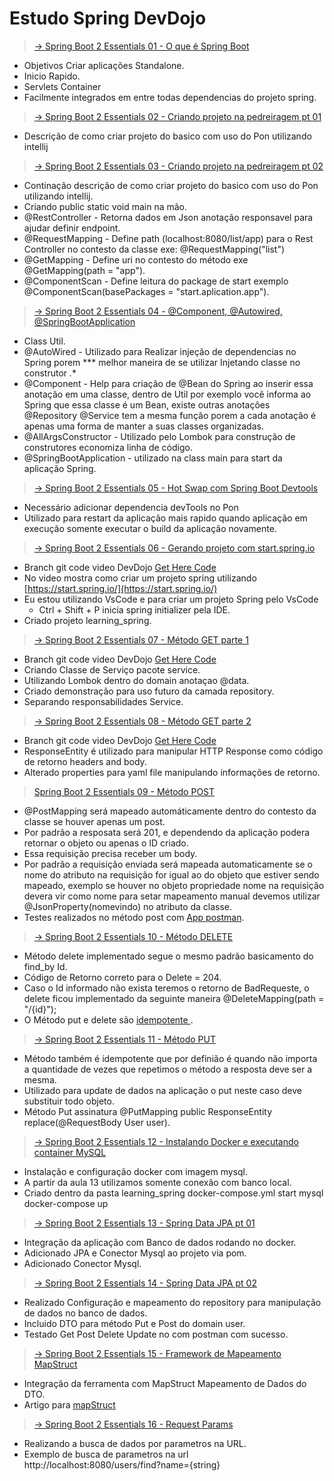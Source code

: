 # Estudo Spring DevDojo

> [-> Spring Boot 2 Essentials 01 - O que é Spring Boot](https://youtu.be/aspWYs8lp48https:/)

* Objetivos Criar aplicações Standalone.
* Inicio Rapido.
* Servlets Container
* Facilmente integrados em entre todas dependencias do projeto spring.

> [-> Spring Boot 2 Essentials 02 - Criando projeto na pedreiragem pt 01](https://youtu.be/w8I7jWfUFLghttps:/)

* Descrição de como criar projeto do basico com uso do Pon utilizando intellij

> [-> Spring Boot 2 Essentials 03 - Criando projeto na pedreiragem pt 02](https://youtu.be/szrqiHLbUq0https:/)

* Continação descrição de como criar projeto do basico com uso do Pon utilizando intellij.
* Criando public static void main na mão.
* @RestController - Retorna dados em Json anotação responsavel para ajudar definir endpoint.
* @RequestMapping - Define path (localhost:8080/list/app) para o Rest Controller  no contesto da classe exe: @RequestMapping("list")
* @GetMapping - Define uri no contesto do método exe @GetMapping(path = "app").
* @ComponentScan - Define leitura do package de start exemplo @ComponentScan(basePackages = "start.aplication.app").

> [-> Spring Boot 2 Essentials 04 - @Component, @Autowired, @SpringBootApplication](https://www.youtube.com/watch?v=4sndRmKpMYI&list=PL62G310vn6nFBIxp6ZwGnm8xMcGE3VA5H&index=5)

* Class Util.
* @AutoWired - Utilizado para Realizar injeção de dependencias no Spring porem *** melhor maneira de se utilizar Injetando classe no construtor *.**
* @Component - Help para criação de @Bean do Spring ao inserir essa anotação em uma classe, dentro de Util por exemplo você informa ao Spring que essa classe é um Bean, existe outras anotações @Repository @Service tem a mesma função porem a cada anotação é apenas uma forma de manter a suas classes organizadas.
* @AllArgsConstructor - Utilizado pelo Lombok para construção de construtores economiza linha de código.
* @SpringBootApplication - utilizado na class main para start da aplicação Spring.

> [-> Spring Boot 2 Essentials 05 - Hot Swap com Spring Boot Devtools](https://www.youtube.com/watch?v=8W8t2yh8CD4&list=PL62G310vn6nFBIxp6ZwGnm8xMcGE3VA5H&index=6)

* Necessário adicionar dependencia devTools no Pon
* Utilizado para restart da aplicação mais rapido quando aplicação em execução somente executar o build da aplicação novamente.

> [-> Spring Boot 2 Essentials 06 - Gerando projeto com start.spring.io](https://www.youtube.com/watch?v=sZGw-evH0OE&list=PL62G310vn6nFBIxp6ZwGnm8xMcGE3VA5H&index=7)

* Branch git code video DevDojo [Get Here Code](https://github.com/devdojobr/springboot2-essentials/tree/video06)
* No video mostra como criar um projeto spring utilizando [https://start.spring.io/](https://start.spring.io/)
* Eu estou utilizando VsCode e para criar um projeto Spring pelo VsCode
  * Ctrl + Shift + P inicia spring initializer pela IDE.
* Criado projeto learning_spring.

> [-> Spring Boot 2 Essentials 07 - Método GET parte 1](https://www.youtube.com/watch?v=ChstGsjYly0&list=PL62G310vn6nFBIxp6ZwGnm8xMcGE3VA5H&index=8)

* Branch git code video DevDojo [Get Here Code](https://github.com/devdojobr/springboot2-essentials/tree/video07)
* Criando Classe de Serviço pacote service.
* Utilizando Lombok dentro do domain anotaçao @data.
* Criado demonstração para uso futuro da camada repository.
* Separando responsabilidades Service.

> [-> Spring Boot 2 Essentials 08 - Método GET parte 2](https://youtu.be/6ykxjpFrnJE)

* Branch git code video DevDojo [Get Here Code](https://github.com/devdojobr/springboot2-essentials/tree/video08)
* ResponseEntity é utilizado para manipular HTTP Response como código de retorno headers and body.
* Alterado properties para yaml file manipulando informações de retorno.

> [Spring Boot 2 Essentials 09 - Método POST](https://youtu.be/Mqw16-koH-8)

* @PostMapping será mapeado automáticamente dentro do contesto da classe se houver apenas um post.
* Por padrão a resposata será 201, e dependendo da aplicação podera retornar o objeto ou apenas o ID criado.
* Essa requisição precisa receber um body.
* Por padrão a requisição enviada será mapeada automaticamente se o nome do atributo na requisição for igual ao do objeto que estiver sendo mapeado, exemplo se houver no objeto propriedade nome na requisição devera vir como nome para setar mapeamento manual devemos utilizar @JsonProperty(nomevindo) no atributo da classe.
* Testes realizados no método post com [App postman](https://www.postman.com/).

> [ -> Spring Boot 2 Essentials 10 - Método DELETE
](https://youtu.be/yHHV_sr_gsI)
* Método delete implementado segue o mesmo padrão basicamento do find_by Id.
* Código de Retorno correto para o Delete = 204.
* Caso o Id informado não exista teremos o retorno de BadRequeste, o delete ficou implementado da seguinte maneira  @DeleteMapping(path = "/{id}");
* O Método put e delete são [idempotente ](https://www.infoq.com/br/news/2013/05/idempotent/).

> [-> Spring Boot 2 Essentials 11 - Método PUT
](https://youtu.be/aJ43SfY8QKs)
* Método também é idempotente que por definião é quando não importa a quantidade de vezes que repetimos o método a resposta deve ser a mesma.
* Utilizado para update de dados na aplicação o put neste caso deve substituir todo objeto.
* Método Put assinatura  @PutMapping public ResponseEntity<Void> replace(@RequestBody User user).

> [-> Spring Boot 2 Essentials 12 - Instalando Docker e executando container MySQL
](https://youtu.be/ZPUC3wZgDoA)
* Instalação e configuração docker com imagem mysql.
* A partir da aula 13 utilizamos somente conexão com banco local.
* Criado dentro da pasta learning_spring docker-compose.yml start mysql docker-compose up

> [-> Spring Boot 2 Essentials 13 - Spring Data JPA pt 01
](https://youtu.be/npW5nkMQ6Vs)
* Integração da aplicação com Banco de dados rodando no docker.
* Adicionado JPA e Conector Mysql ao projeto via pom.
* Adicionado Conector Mysql.

> [-> Spring Boot 2 Essentials 14 - Spring Data JPA pt 02
](https://youtu.be/JRA5w6FSw0E)
* Realizado Configuração e mapeamento do repository para manipulação de dados no banco de dados.
* Incluido DTO para método Put e Post do domain user.
* Testado Get Post Delete Update no com postman com sucesso.

> [-> Spring Boot 2 Essentials 15 - Framework de Mapeamento MapStruct
](https://youtu.be/A9-Inky1Fjo)
* Integração da ferramenta com MapStruct Mapeamento de Dados do DTO.
* Artigo para [mapStruct](https://medium.com/mobicareofficial/mapstruct-simplificando-mapeamento-de-dtos-em-java-c29135835c68)

> [-> Spring Boot 2 Essentials 16 - Request Params
](https://youtu.be/juVa6LYSYKg)
* Realizando a busca de dados por parametros na URL.
* Exemplo de busca de parametros na url http://localhost:8080/users/find?name={string}
  



